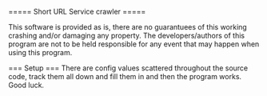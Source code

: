 ===== Short URL Service crawler =====

This software is provided as is, there are no guarantuees of this working crashing and/or damaging any property. The developers/authors of this program are not to be held responsible for any event that may happen when using this program.

=== Setup ===
There are config values scattered throughout the source code, track them all down and fill them in and then the program works. Good luck.

